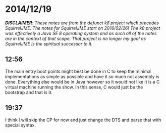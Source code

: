 # 2014/12/19

***DISCLAIMER***: _These notes are from the defunct k8 project which_
_precedes SquirrelJME. The notes for SquirrelJME start on 2016/02/26!_
_The k8 project was effectively a Java SE 8 operating system and as such_
_all of the notes are in the context of that scope. That project is no_
_longer my goal as SquirrelJME is the spiritual successor to it._

## 12:56

The main entry boot points might best be done in C to keep the minimal
implementations as simple as possible and have it so much not assembly is
done. Everything else would be in Java however so it would not like it is a C
virtual machine running the show. In this sense, C would just be the bootstrap
and that is it.

## 19:37

I think I will skip the CP for now and just change the DTS and parse that with
special syntax.

